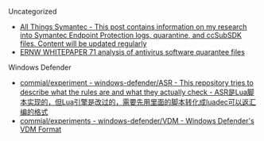 Uncategorized

* [All Things Symantec - This post contains information on my research into Symantec Endpoint Protection logs, quarantine, and ccSubSDK files. Content will be updated regularly](https://malwaremaloney.blogspot.com/p/all-things-symantec.html)
* [ERNW WHITEPAPER 71 analysis of antivirus software quarantee files](https://static.ernw.de/whitepaper/ERNW-Whitepaper-71_AV_Quarantine_signed.pdf)

Windows Defender

* [commial/experiment - windows-defender/ASR - This repository tries to describe what the rules are and what they actually check - ASR是Lua脚本实现的，但Lua引擎是改过的，需要先用里面的脚本转化成luadec可以返汇编的格式](https://github.com/commial/experiments/tree/master/windows-defender/ASR)
* [commial/experiments - windows-defender/VDM - Windows Defender's VDM Format](https://github.com/commial/experiments/tree/master/windows-defender/VDM)
